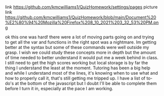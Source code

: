 link https://github.com/kmcwilliams1/QuizHomework/settings/pages
picture link https://github.com/kmcwilliams1/QuizHomework/blob/main/Document%20%E2%80%94%20Mozilla%20Firefox%208_10_2021%203_32_53%20PM.png



ok this one was hard! there were a lot of moving parts going on and trying to get all the var and functions in the right spot was a nightmare. Im getting better at the syntax but some of
these commands were well outside my grasp. I wish we could study these concepts more in depth but the amount of time needed to better understand it would put me a week behind in class.
I still need to get the high scores working but local storage is by far the thing I understand the least at the moment. Tutoring has been a big help and while I understand most of 
the lines, it's knowing when to use what and how to properly call it, that's still getting me tripped up. I have a list of to-do's at the bottom of the javascript but I doubt I'll 
be able to complete them before I turn it in, especially at the pace I am working. 
